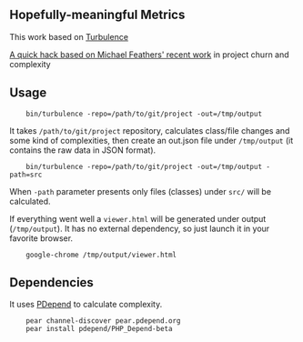 Hopefully-meaningful Metrics
----------------------------

This work based on [Turbulence](https://github.com/chad/turbulence)

[A quick hack based on Michael Feathers' recent work](http://www.stickyminds.com/sitewide.asp?Function=edetail&ObjectType=COL&ObjectId=16679&tth=DYN&tt=siteemail&iDyn=2) in project churn and complexity

Usage
-----

		bin/turbulence -repo=/path/to/git/project -out=/tmp/output

It takes `/path/to/git/project` repository, calculates class/file changes and some kind of complexities, then create an out.json file under `/tmp/output` (it contains the raw data in JSON format).

		bin/turbulence -repo=/path/to/git/project -out=/tmp/output -path=src

When `-path` parameter presents only files (classes) under `src/` will be calculated.

If everything went well a `viewer.html` will be generated under output (`/tmp/output`). It has no external dependency, so just launch it in your favorite browser.

		google-chrome /tmp/output/viewer.html

Dependencies
------------

It uses [PDepend](http://pdepend.org/) to calculate complexity.

		pear channel-discover pear.pdepend.org
		pear install pdepend/PHP_Depend-beta

